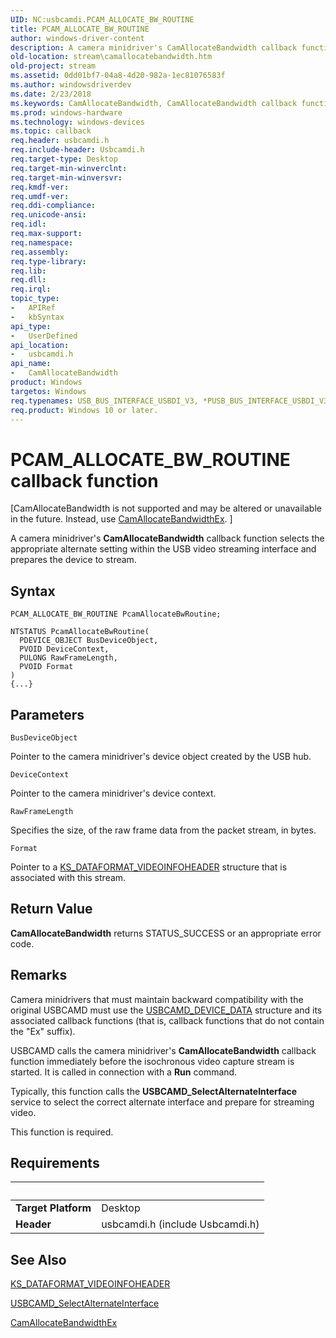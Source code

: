 ```yaml
---
UID: NC:usbcamdi.PCAM_ALLOCATE_BW_ROUTINE
title: PCAM_ALLOCATE_BW_ROUTINE
author: windows-driver-content
description: A camera minidriver's CamAllocateBandwidth callback function selects the appropriate alternate setting within the USB video streaming interface and prepares the device to stream.
old-location: stream\camallocatebandwidth.htm
old-project: stream
ms.assetid: 0dd01bf7-04a8-4d20-982a-1ec81076583f
ms.author: windowsdriverdev
ms.date: 2/23/2018
ms.keywords: CamAllocateBandwidth, CamAllocateBandwidth callback function [Streaming Media Devices], PCAM_ALLOCATE_BW_ROUTINE, stream.camallocatebandwidth, usbcamdi/CamAllocateBandwidth, usbcmdpr_4e7b22dc-0f6d-4a9b-82df-61c14cae981b.xml
ms.prod: windows-hardware
ms.technology: windows-devices
ms.topic: callback
req.header: usbcamdi.h
req.include-header: Usbcamdi.h
req.target-type: Desktop
req.target-min-winverclnt: 
req.target-min-winversvr: 
req.kmdf-ver: 
req.umdf-ver: 
req.ddi-compliance: 
req.unicode-ansi: 
req.idl: 
req.max-support: 
req.namespace: 
req.assembly: 
req.type-library: 
req.lib: 
req.dll: 
req.irql: 
topic_type:
-	APIRef
-	kbSyntax
api_type:
-	UserDefined
api_location:
-	usbcamdi.h
api_name:
-	CamAllocateBandwidth
product: Windows
targetos: Windows
req.typenames: USB_BUS_INTERFACE_USBDI_V3, *PUSB_BUS_INTERFACE_USBDI_V3
req.product: Windows 10 or later.
---
```



# PCAM_ALLOCATE_BW_ROUTINE callback function
<p class="CCE_Message">[CamAllocateBandwidth is not supported and may be altered or unavailable in the future. Instead, use <a href="..\usbcamdi\nc-usbcamdi-pcam_allocate_bw_routine_ex.md">CamAllocateBandwidthEx</a>.
]

A camera minidriver's <b>CamAllocateBandwidth</b> callback function selects the appropriate alternate setting within the USB video streaming interface and prepares the device to stream.

## Syntax

```
PCAM_ALLOCATE_BW_ROUTINE PcamAllocateBwRoutine;

NTSTATUS PcamAllocateBwRoutine(
  PDEVICE_OBJECT BusDeviceObject,
  PVOID DeviceContext,
  PULONG RawFrameLength,
  PVOID Format
)
{...}
```

## Parameters

`BusDeviceObject`

Pointer to the camera minidriver's device object created by the USB hub.

`DeviceContext`

Pointer to the camera minidriver's device context.

`RawFrameLength`

Specifies the size, of the raw frame data from the packet stream, in bytes.

`Format`

Pointer to a <a href="..\ksmedia\ns-ksmedia-tagks_dataformat_videoinfoheader.md">KS_DATAFORMAT_VIDEOINFOHEADER</a> structure that is associated with this stream.


## Return Value

<b>CamAllocateBandwidth</b> returns STATUS_SUCCESS or an appropriate error code.

## Remarks

Camera minidrivers that must maintain backward compatibility with the original USBCAMD must use the <a href="..\usbcamdi\ns-usbcamdi-_usbcamd_device_data.md">USBCAMD_DEVICE_DATA</a> structure and its associated callback functions (that is, callback functions that do not contain the "Ex" suffix).

USBCAMD calls the camera minidriver's <b>CamAllocateBandwidth</b> callback function immediately before the isochronous video capture stream is started. It is called in connection with a <b>Run</b> command.

Typically, this function calls the <b>USBCAMD_SelectAlternateInterface</b> service to select the correct alternate interface and prepare for streaming video.

This function is required.

## Requirements
| &nbsp; | &nbsp; |
| ---- |:---- |
| **Target Platform** | Desktop |
| **Header** | usbcamdi.h (include Usbcamdi.h) |

## See Also

<a href="..\ksmedia\ns-ksmedia-tagks_dataformat_videoinfoheader.md">KS_DATAFORMAT_VIDEOINFOHEADER</a>



<a href="..\usbcamdi\nf-usbcamdi-usbcamd_selectalternateinterface.md">USBCAMD_SelectAlternateInterface</a>



<a href="..\usbcamdi\nc-usbcamdi-pcam_allocate_bw_routine_ex.md">CamAllocateBandwidthEx</a>